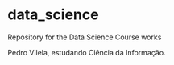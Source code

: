 # data_science
Repository for the Data Science Course works

Pedro Vilela, estudando Ciência da Informação.
